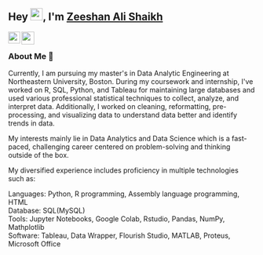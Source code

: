 ## Hey <img src="https://github.com/TheDudeThatCode/TheDudeThatCode/blob/master/Assets/Hi.gif" width="25px" height="25px">, I'm [Zeeshan Ali Shaikh](https://www.linkedin.com/in/zeeshan980/) 
<!--
**isupersky/isupersky** is a ✨ _special_ ✨ repository because its `README.md` (this file) appears on your GitHub profile.

Here are some ideas to get you started:

- 🔭 I’m currently working on ...
- 🌱 I’m currently learning ...
- 👯 I’m looking to collaborate on ...
- 🤔 I’m looking for help with ...
- 💬 Ask me about ...
- 📫 How to reach me: ...
- 😄 Pronouns: ...
- ⚡ Fun fact: ...
-->


<a href="https://www.linkedin.com/in/zeeshan980/">
  <img align="left" width="24px" src="https://cdn.jsdelivr.net/npm/simple-icons@v3/icons/linkedin.svg"  />
</a>
<a href="mailto:mailtoshaikh.zee@northeastern.com">
  <img align="left" width="26px" src="https://cdn.jsdelivr.net/npm/simple-icons@v3/icons/gmail.svg" />
</a>

<br />

### About Me 🚀
Currently, I am pursuing my master's in Data Analytic Engineering at Northeastern University, Boston. During my coursework and internship, I've worked on R, SQL, Python, and Tableau for maintaining large databases and used various professional statistical techniques to collect, analyze, and interpret data. Additionally, I worked on cleaning, reformatting, pre-processing, and visualizing data to understand data better and identify trends in data.<p>

My interests mainly lie in Data Analytics and Data Science which is a fast-paced, challenging career centered on problem-solving and thinking outside of the box.<p>

My diversified experience includes proficiency in multiple technologies such as:<br/>

Languages: Python, R programming, Assembly language programming, HTML<br/>
Database: SQL(MySQL) <br/>
Tools: Jupyter Notebooks, Google Colab, Rstudio, Pandas, NumPy, Mathplotlib<br/>
Software: Tableau, Data Wrapper, Flourish Studio, MATLAB, Proteus, Microsoft Office<br/>
